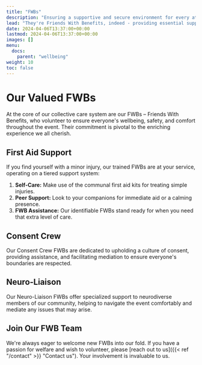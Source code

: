 ```yaml
---
title: "FWBs"
description: "Ensuring a supportive and secure environment for every attendee."
lead: "They're Friends With Benefits, indeed - providing essential support to our community."
date: 2024-04-06T13:37:00+00:00
lastmod: 2024-04-06T13:37:00+00:00
images: []
menu: 
  docs:
    parent: "wellbeing"
weight: 10
toc: false
---
```


# Our Valued FWBs

At the core of our collective care system are our FWBs – Friends With Benefits, who volunteer to ensure everyone's wellbeing, safety, and comfort throughout the event. Their commitment is pivotal to the enriching experience we all cherish.

## First Aid Support

If you find yourself with a minor injury, our trained FWBs are at your service, operating on a tiered support system:

1. **Self-Care:** Make use of the communal first aid kits for treating simple injuries.
2. **Peer Support:** Look to your companions for immediate aid or a calming presence.
3. **FWB Assistance:** Our identifiable FWBs stand ready for when you need that extra level of care.

## Consent Crew

Our Consent Crew FWBs are dedicated to upholding a culture of consent, providing assistance, and facilitating mediation to ensure everyone's boundaries are respected.

## Neuro-Liaison

Our Neuro-Liaison FWBs offer specialized support to neurodiverse members of our community, helping to navigate the event comfortably and mediate any issues that may arise.

## Join Our FWB Team

We're always eager to welcome new FWBs into our fold. If you have a passion for welfare and wish to volunteer, please [reach out to us]({{< ref "/contact" >}} "Contact us"). Your involvement is invaluable to us.
